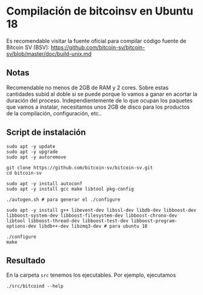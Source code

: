 # Compilación de bitcoinsv en Ubuntu 18
Es recomendable visitar la fuente oficial para compilar código fuente de Bitcoin SV (BSV): https://github.com/bitcoin-sv/bitcoin-sv/blob/master/doc/build-unix.md

## Notas

Recomendable no menos de 2GB de RAM y 2 cores. Sobre estas cantidades subid al doble si se puede porque lo vamos a ganar en acortar la duración del proceso. Independientemente de lo que ocupan los paquetes que vamos a instalar, necesitamos unos 2GB de disco para los productos de la compilación, configuración, etc..


## Script de instalación 


```console
sudo apt -y update
sudo apt -y upgrade
sudo apt -y autoremove

git clone https://github.com/bitcoin-sv/bitcoin-sv.git
cd bitcoin-sv

sudo apt -y install autoconf
sudo apt -y install gcc make libtool pkg-config

./autogen.sh # para generar el ./configure

sudo apt -y install g++ libevent-dev libssl-dev libdb-dev libboost-dev libboost-system-dev libboost-filesystem-dev libboost-chrono-dev libtool libboost-thread-dev libboost-test-dev libboost-program-options-dev libdb++-dev libzmq3-dev # para ubuntu 18

./configure
make
```


## Resultado
En la carpeta ```src``` tenemos los ejecutables. Por ejemplo, ejecutamos 



```console
./src/bitcoind --help
```
